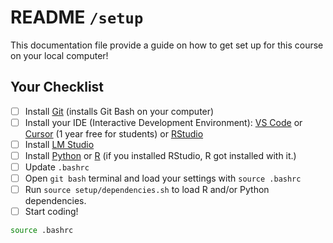 # README `/setup`

This documentation file provide a guide on how to get set up for this course on your local computer!

## Your Checklist

- [ ] Install [Git](https://git-scm.com/downloads) (installs Git Bash on your computer)
- [ ] Install your IDE (Interactive Development Environment): [VS Code](https://code.visualstudio.com/download) or [Cursor](https://cursor.com/) (1 year free for students) or [RStudio](https://posit.co/download/rstudio-desktop/)
- [ ] Install [LM Studio](https://lmstudio.ai/download)
- [ ] Install [Python](https://www.python.org/downloads/) or [R](https://cran.r-project.org/bin/windows/base/) (if you installed RStudio, R got installed with it.)
- [ ] Update `.bashrc`
- [ ] Open `git bash` terminal and load your settings with `source .bashrc`
- [ ] Run `source setup/dependencies.sh` to load R and/or Python dependencies.
- [ ] Start coding!

```bash
source .bashrc
```

